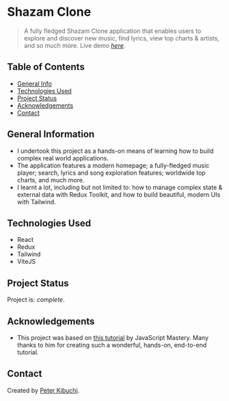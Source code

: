 # Shazam Clone

> A fully fledged Shazam Clone application that enables users to explore and discover new music, find lyrics, view top charts & artists, and so much more.
> Live demo [_here_](https://shazam-clone.vercel.app/).

## Table of Contents

- [General Info](#general-information)
- [Technologies Used](#technologies-used)
- [Project Status](#project-status)
- [Acknowledgements](#acknowledgements)
- [Contact](#contact)

## General Information

- I undertook this project as a hands-on means of learning how to build complex real world applications.
- The application features a modern homepage; a fully-fledged music player; search, lyrics and song exploration features; worldwide top charts, and much more.
- I learnt a lot, including but not limited to: how to manage complex state & external data with Redux Toolkit, and how to build beautiful, modern UIs with Tailwind.

## Technologies Used

- React
- Redux
- Tailwind
- ViteJS

## Project Status

Project is: _complete_.

## Acknowledgements

- This project was based on [this tutorial](https://youtu.be/I1cpb0tYV74) by JavaScript Mastery. Many thanks to him for creating such a wonderful, hands-on, end-to-end tutorial.

## Contact

Created by [Peter Kibuchi](https://www.peterkibuchi.com/).
